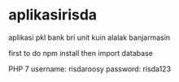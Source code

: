 # aplikasirisda
aplikasi pkl bank bri unit kuin alalak banjarmasin

first to do
npm install
then import database

PHP 7
username: risdaroosy
password: risda123
